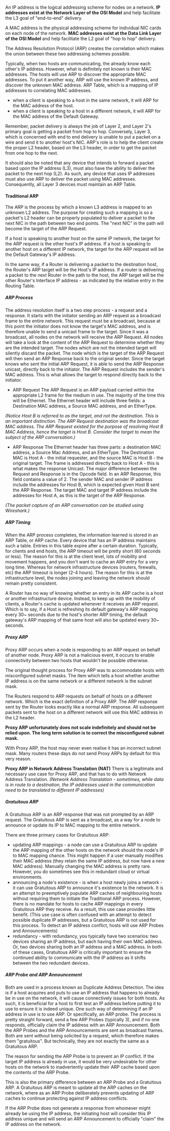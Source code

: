 An IP address is the logical addressing scheme for nodes on a network. **IP addresses exist at the Network Layer of the OSI Model** and help facilitate the L3 goal of "end-to-end" delivery.

A MAC address is the physical addressing scheme for individual NIC cards on each node of the network. **MAC addresses exist at the Data Link Layer of the OSI Model** and help facilitate the L2 goal of "hop to hop" delivery.

The Address Resolution Protocol (ARP) creates the correlation which makes the union between these two addressing schemes possible.

Typically, when two hosts are communicating, the already know each other's IP address. However, what is definitely not known is their MAC addresses. The hosts will use ARP to discover the appropriate MAC addresses. To put it another way, ARP will use the known IP address, and discover the unknown MAC address.
ARP Table, which is a mapping of IP addresses to correlating MAC addresses.

- when a client is speaking to a host in the same network, it will ARP for the MAC address of the host.
- when a client is speaking to a host in a different network, it will ARP for the MAC address of the Default Gateway.

Remember, packet delivery is always the job of Layer 2, and Layer 2's primary goal is getting a packet from hop to hop. Conversely, Layer 3, which is concerned with end to end delivery is unable to put a packet on a wire and send it to another host's NIC. ARP's role is to help the client create the proper L2 header, based on the L3 header, in order to get the packet from one hop to the next.

It should also be noted that any device that intends to forward a packet based upon the IP address (L3), must also have the ability to deliver the packet to the next hop (L2). As such, any device that uses IP addresses must also use ARP to deliver the packet using MAC addresses. Consequently, all Layer 3 devices must maintain an ARP Table.

#### **Traditional ARP**
The ARP is the process by which a known L3 address is mapped to an unknown L2 address. The purpose for creating such a mapping is so a packet's L2 header can be properly populated to deliver a packet to the next NIC in the path between two end points.
The "next NIC" in the path will become the target of the ARP Request.

If a host is speaking to another host on the same IP network, the target for the ARP request is the other host's IP address. If a host is speaking to another host on a different IP network, the target for the ARP request will be the Default Gateway's IP address.

In the same way, if a Router is delivering a packet to the destination host, the Router's ARP target will be the Host's IP address. If a router is delivering a packet to the next Router in the path to the host, the ARP target will be the other Router's Interface IP address - as indicated by the relative entry in the Routing Table.

##### ARP Process
The address resolution itself is a two step process - a request and a response. 
It starts with the initiator sending an ARP request as a broadcast frame to the entire network. This request must be a broadcast, because at this point the initiator does not know the target's MAC address, and is therefore unable to send a unicast frame to the target.
Since it was a broadcast, all nodes on the network will receive the ARP Request. All nodes will take a look at the content of the ARP Request to determine whether they are the intended target. The nodes which are not the intended target will silently discard the packet.
The node which is the target of the ARP Request will then send an ARP Response back to the original sender. Since the target knows who sent the initial ARP Request, it is able to send the ARP Response unicast, directly back to the initiator.
The ARP Request includes the sender's MAC address. This is what allows the target to respond directly back to the initiator.

- ARP Request
The ARP Request is an ARP payload carried within the appropriate L2 frame for the medium in use. The majority of the time this will be Ethernet.
The Ethernet header will include three fields: a Destination MAC address, a Source MAC address, and an EtherType.

*(Notice Host B is referred to as the target, and not the destination. This is an important distinction. The ARP Request destination was the broadcast MAC address. The ARP Request existed for the purpose of resolving Host B MAC Address, hence the target is Host B. Consider the target to mean the subject of the ARP conversation.)*

- ARP Response
The Ethernet header has three parts: a destination MAC address, a Source Mac Address, and an EtherType.
The Destination MAC is Host A - the initial requester, and the source MAC is Host B - the original target. The frame is addressed directly back to Host A - this is what makes the response Unicast.
The major difference between the Request and Response is in the Opcode field. In an ARP Response, this field contains a value of 2.
The sender MAC and sender IP address include the addresses for Host B, which is expected given Host B sent the ARP Response.
The target MAC and target IP address include the addresses for Host A, as this is the target of the ARP Response.

*(The packet capture of an ARP conversation can be studied using Wireshark.)*

##### ARP Timing
When the ARP process completes, the information learned is stored in an ARP Table, or ARP cache. Every device that has an IP address maintains such a table. Entries in this table expire after a certain duration.
Typically, for clients and end hosts, the ARP timeout will be pretty short (60 seconds or less). The reason for this is at the client level, lots of mobility and movement happens, and you don't want to cache an ARP entry for a very long time. 
Whereas for network infrastructure devices (routers, firewalls, etc) the ARP timeout is longer (2-4 hours). The reason for this is at the infrastructure level, the nodes joining and leaving the network should remain pretty consistent.

A Router has no way of knowing whether an entry in its ARP cache is a host or another infrastructure device. Instead, to keep up with the mobility of clients, a Router's cache is updated whenever it receives an ARP request.
Which is to say, if a Host is refreshing its default gateway's ARP mapping every 30~ seconds due to the host's shorter ARP timing, the default gateway's ARP mapping of that same host will also be updated every 30~ seconds.

##### Proxy ARP
Proxy ARP occurs when a node is responding to an ARP request on behalf of another node.
Proxy ARP is not a malicious event, it occurs to enable connectivity between two hosts that wouldn't be possible otherwise.

The original thought process for Proxy ARP was to accommodate hosts with misconfigured subnet masks. The item which tells a host whether another IP address is on the same network or a different network is the subnet mask.

The Routers respond to ARP requests on behalf of hosts on a different network. Which is the exact definition of a Proxy ARP. The ARP response sent by the Router looks exactly like a normal ARP response. All subsequent packets sent to the host on a different network will use this MAC address in the L2 header.

**Proxy ARP unfortunately does not scale indefinitely and should not be relied upon. The long term solution is to correct the misconfigured subnet mask.**

With Proxy ARP, the host may never even realise it has an incorrect subnet mask. Many routers these days do not send Proxy ARPs by default for this very reason.

**Proxy ARP in Network Address Translation (NAT)**
There is a legitimate and necessary use case for Proxy ARP, and that has to do with Network Address Translation.
*(Network Address Translation - sometimes, while data is in route to a destination, the IP addresses used in the communication need to be translated to different IP addresses)*

##### Gratuitous ARP
A Gratuitous ARP is an ARP response that was not prompted by an ARP request. The Gratuitous ARP is sent as a broadcast, as a way for a node to announce or update its IP to MAC mapping to the entire network.

There are three primary cases for Gratuitous ARP:
- updating ARP mappings - a node can use a Gratuitous ARP to update the ARP mapping of the other hosts on the network should the node's IP to MAC mapping chance. This might happen if a user manually modifies their MAC address (they retain the same IP address, but now have a new MAC address). Manually changing the MAC address is pretty rare. However, you do sometimes see this in redundant cloud or virtual environments.
- announcing a node's existence - is when a host newly joins a network - it can use Gratuitous ARP to announce it's existence to the network. It is an attempt to preemptively populate ARP caches of neighbouring hosts without requiring them to initiate the Traditional ARP process. However, there is no mandate for hosts to cache ARP mappings in every Gratuitous ARP they receive. As a result, this use case provides little benefit.
  (This use case is often confused with an attempt to detect possible duplicate IP addresses, but a Gratuitous ARP is not used for this process. To detect an IP address conflict, hosts will use ARP Probes and Announcements)
- redundancy - with redundancy, you typically have two scenarios: two devices sharing an IP address, but each having their own MAC address. Or, two devices sharing both an IP address and a MAC address.
  In both of these cases, Gratuitous ARP is critically important to ensure the continued ability to communicate with the IP address as it shifts between the two redundant devices. 

##### ARP Probe and ARP Announcement
Both are used in a process known as Duplicate Address Detection.
The idea is if a host acquires and puts to use an IP address that happens to already be in use on the network, it will cause connectively issues for both hosts. As such, it is beneficial for a host to first test an IP address before putting it to use to ensure it is indeed unique.
One such way of determining if an IP address in use is to use ARP. Or specifically, an ARP probe.
The process is pretty straight forward, send a few ARP Probes (typically 3), and if no one responds, officially claim the IP address with an ARP Announcement. 
Both the ARP Probes and the ARP Announcements are sent as broadcast frames.
Both are sent without being solicited by a request, which therefore makes them "gratuitous". But technically, they are not exactly the same as a Gratuitous ARP.

The reason for sending the ARP Probe is to prevent an IP conflict. If the target IP address is already in use, it would be very undesirable for other hosts on the network to inadvertently update their ARP cache based upon the contents of the ARP Probe.

This is also the primary difference between an ARP Probe and a Gratuitous ARP. A Gratuitous ARP is meant to update all the ARP caches on the network, where as an ARP Probe deliberately prevents updating of ARP caches to continue protecting against IP address conflicts.

If the ARP Probe does not generate a response from whomever might already be using the IP address, the initiating host will consider this IP address unique and will send an ARP Announcement to officially "claim" the IP address on the network.